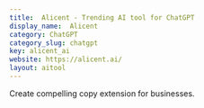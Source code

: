 ```yaml
---
title:  Alicent - Trending AI tool for ChatGPT
display_name:  Alicent
category: ChatGPT
category_slug: chatgpt
key: alicent_ai
website: https://alicent.ai/
layout: aitool
---
```


Create compelling copy extension for businesses.
